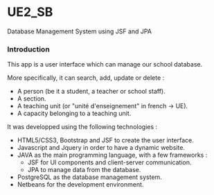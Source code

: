 # UE2_SB
Database Management System using JSF and JPA

<h3 class="text-center">Introduction</h3>
<p>This app is a user interface which can manage our school database.</p>
<p>More specifically, it can search, add, update or delete :</p>
<ul>
    <li>A person (be it a student, a teacher or school staff).</li>
    <li>A section.</li>
    <li>A teaching unit (or "unité d'enseignement" in french -> UE).</li>
    <li>A capacity belonging to a teaching unit.</li>
</ul>

<p>It was developped using the following technologies : </p>
<ul>
    <li>HTML5/CSS3, Bootstrap and JSF to create the user interface.</li>
    <li>Javascript and Jquery in order to have a dynamic website.</li>
    <li>JAVA as the main programming language, with a few frameworks :
        <ul>
            <li>JSF for UI components and client-server communication.</li>
            <li>JPA to manage data from the database.</li>
        </ul>
    </li>
    <li>PostgreSQL as the database management system.</li>
    <li>Netbeans for the development environment.</li>
</ul>
